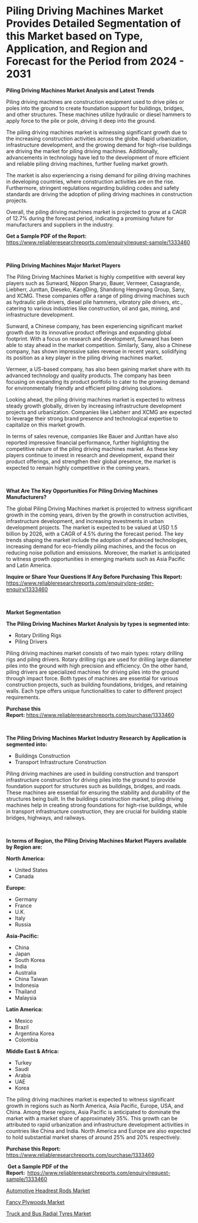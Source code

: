 <p><h1>Piling Driving Machines Market Provides Detailed Segmentation of this Market based on Type, Application, and Region and Forecast for the Period from 2024 - 2031</h1></p><p><strong>Piling Driving Machines Market Analysis and Latest Trends</strong></p>
<p><p>Piling driving machines are construction equipment used to drive piles or poles into the ground to create foundation support for buildings, bridges, and other structures. These machines utilize hydraulic or diesel hammers to apply force to the pile or pole, driving it deep into the ground.</p><p>The piling driving machines market is witnessing significant growth due to the increasing construction activities across the globe. Rapid urbanization, infrastructure development, and the growing demand for high-rise buildings are driving the market for piling driving machines. Additionally, advancements in technology have led to the development of more efficient and reliable piling driving machines, further fueling market growth.</p><p>The market is also experiencing a rising demand for piling driving machines in developing countries, where construction activities are on the rise. Furthermore, stringent regulations regarding building codes and safety standards are driving the adoption of piling driving machines in construction projects.</p><p>Overall, the piling driving machines market is projected to grow at a CAGR of 12.7% during the forecast period, indicating a promising future for manufacturers and suppliers in the industry.</p></p>
<p><strong>Get a Sample PDF of the Report:&nbsp;</strong> <a href="https://www.reliableresearchreports.com/enquiry/request-sample/1333460">https://www.reliableresearchreports.com/enquiry/request-sample/1333460</a></p>
<p>&nbsp;</p>
<p><strong>Piling Driving Machines Major Market Players</strong></p>
<p><p>The Piling Driving Machines Market is highly competitive with several key players such as Sunward, Nippon Sharyo, Bauer, Vermeer, Casagrande, Liebherr, Junttan, Dieseko, KangDing, Shandong Hengwang Group, Sany, and XCMG. These companies offer a range of piling driving machines such as hydraulic pile drivers, diesel pile hammers, vibratory pile drivers, etc., catering to various industries like construction, oil and gas, mining, and infrastructure development.</p><p>Sunward, a Chinese company, has been experiencing significant market growth due to its innovative product offerings and expanding global footprint. With a focus on research and development, Sunward has been able to stay ahead in the market competition. Similarly, Sany, also a Chinese company, has shown impressive sales revenue in recent years, solidifying its position as a key player in the piling driving machines market.</p><p>Vermeer, a US-based company, has also been gaining market share with its advanced technology and quality products. The company has been focusing on expanding its product portfolio to cater to the growing demand for environmentally friendly and efficient piling driving solutions.</p><p>Looking ahead, the piling driving machines market is expected to witness steady growth globally, driven by increasing infrastructure development projects and urbanization. Companies like Liebherr and XCMG are expected to leverage their strong brand presence and technological expertise to capitalize on this market growth.</p><p>In terms of sales revenue, companies like Bauer and Junttan have also reported impressive financial performance, further highlighting the competitive nature of the piling driving machines market. As these key players continue to invest in research and development, expand their product offerings, and strengthen their global presence, the market is expected to remain highly competitive in the coming years.</p></p>
<p>&nbsp;</p>
<p><strong>What Are The Key Opportunities For Piling Driving Machines Manufacturers?</strong></p>
<p><p>The global Piling Driving Machines market is projected to witness significant growth in the coming years, driven by the growth in construction activities, infrastructure development, and increasing investments in urban development projects. The market is expected to be valued at USD 1.5 billion by 2026, with a CAGR of 4.5% during the forecast period. The key trends shaping the market include the adoption of advanced technologies, increasing demand for eco-friendly piling machines, and the focus on reducing noise pollution and emissions. Moreover, the market is anticipated to witness growth opportunities in emerging markets such as Asia Pacific and Latin America.</p></p>
<p><strong>Inquire or Share Your Questions If Any Before Purchasing This Report:</strong> <a href="https://www.reliableresearchreports.com/enquiry/pre-order-enquiry/1333460">https://www.reliableresearchreports.com/enquiry/pre-order-enquiry/1333460</a></p>
<p>&nbsp;</p>
<p><strong>Market Segmentation</strong></p>
<p><strong>The Piling Driving Machines Market Analysis by types is segmented into:</strong></p>
<p><ul><li>Rotary Drilling Rigs</li><li>Piling Drivers</li></ul></p>
<p><p>Piling driving machines market consists of two main types: rotary drilling rigs and piling drivers. Rotary drilling rigs are used for drilling large diameter piles into the ground with high precision and efficiency. On the other hand, piling drivers are specialized machines for driving piles into the ground through impact force. Both types of machines are essential for various construction projects, such as building foundations, bridges, and retaining walls. Each type offers unique functionalities to cater to different project requirements.</p></p>
<p><strong>Purchase this Report:&nbsp;</strong><a href="https://www.reliableresearchreports.com/purchase/1333460">https://www.reliableresearchreports.com/purchase/1333460</a></p>
<p>&nbsp;</p>
<p><strong>The Piling Driving Machines Market Industry Research by Application is segmented into:</strong></p>
<p><ul><li>Buildings Construction</li><li>Transport Infrastructure Construction</li></ul></p>
<p><p>Piling driving machines are used in building construction and transport infrastructure construction for driving piles into the ground to provide foundation support for structures such as buildings, bridges, and roads. These machines are essential for ensuring the stability and durability of the structures being built. In the buildings construction market, piling driving machines help in creating strong foundations for high-rise buildings, while in transport infrastructure construction, they are crucial for building stable bridges, highways, and railways.</p></p>
<p>&nbsp;</p>
<p><strong>In terms of Region, the Piling Driving Machines Market Players available by Region are:</strong></p>
<p>
    <p> <strong> North America: </strong>
        <ul>
            <li>United States</li>
            <li>Canada</li>
        </ul>
        </p> 
    <p> <strong> Europe: </strong>
        <ul>
            <li>Germany</li>
            <li>France</li>
            <li>U.K.</li>
            <li>Italy</li>
            <li>Russia</li>
        </ul>
        </p> 
    <p> <strong> Asia-Pacific: </strong>
        <ul>
            <li>China</li>
            <li>Japan</li>
            <li>South Korea</li>
            <li>India</li>
            <li>Australia</li>
            <li>China Taiwan</li>
            <li>Indonesia</li>
            <li>Thailand</li>
            <li>Malaysia</li>
        </ul>
        </p> 
    <p> <strong> Latin America: </strong>
        <ul>
            <li>Mexico</li>
            <li>Brazil</li>
            <li>Argentina Korea</li>
            <li>Colombia</li>
        </ul>
        </p> 
    <p> <strong> Middle East & Africa: </strong>
        <ul>
            <li>Turkey</li>
            <li>Saudi</li>
            <li>Arabia</li>
            <li>UAE</li>
            <li>Korea</li>
        </ul>
    </p>
    </p>
<p><p>The piling driving machines market is expected to witness significant growth in regions such as North America, Asia Pacific, Europe, USA, and China. Among these regions, Asia Pacific is anticipated to dominate the market with a market share of approximately 35%. This growth can be attributed to rapid urbanization and infrastructure development activities in countries like China and India. North America and Europe are also expected to hold substantial market shares of around 25% and 20% respectively.</p></p>
<p><strong>Purchase this Report: </strong><a href="https://www.reliableresearchreports.com/purchase/1333460">https://www.reliableresearchreports.com/purchase/1333460</a></p>
<p>&nbsp;<strong>Get a Sample PDF of the Report:&nbsp;&nbsp;</strong><a href="https://www.reliableresearchreports.com/enquiry/request-sample/1333460">https://www.reliableresearchreports.com/enquiry/request-sample/1333460</a></p>
<p><strong></strong></p>
<p><p><a href="https://github.com/sougarounis/Market-Research-Report-List-2/blob/main/automotive-headrest-rods-market.md">Automotive Headrest Rods Market</a></p><p><a href="https://github.com/jj19131/Market-Research-Report-List-1/blob/main/fancy-plywoods-market.md">Fancy Plywoods Market</a></p><p><a href="https://github.com/jodemen/Market-Research-Report-List-1/blob/main/truck-and-bus-radial-tyres-market.md">Truck and Bus Radial Tyres Market</a></p></p>